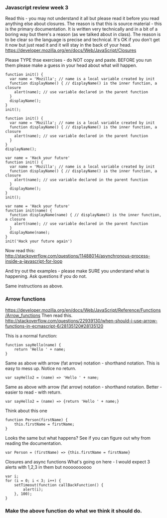 ### Javascript review week 3
Read this - you may not understand it all but please read it before you read anything else about closures. The reason is that this is source material - this is the primary documentation. It is written very technically and in a bit of a boring way but there's a reason (as we talked about in class). The reason is to be clear so the language is precise and technical. It's OK if you don't get it now but just read it and it will stay in the back of your head. 
https://developer.mozilla.org/en/docs/Web/JavaScript/Closures

Please TYPE thse exercises - do NOT copy and paste.  BEFORE you run them please make a guess in your head about what will happen. 
```
function init() {
  var name = 'Mozilla'; // name is a local variable created by init
  function displayName() { // displayName() is the inner function, a closure
    alert(name); // use variable declared in the parent function    
  }
  displayName();    
}
init();
```

```
function init() {
  var name = 'Mozilla'; // name is a local variable created by init
  function displayName() { // displayName() is the inner function, a closure
    alert(name); // use variable declared in the parent function    
  }
}
displayName();    
```

```
var name = 'Hack your future'
function init() {
  var name = 'Mozilla'; // name is a local variable created by init
  function displayName() { // displayName() is the inner function, a closure
    alert(name); // use variable declared in the parent function    
  }
  displayName();
}
init();
```

```
var name = 'Hack your future'
function init(name) {
  function displayName(name) { // displayName() is the inner function, a closure
    alert(name); // use variable declared in the parent function    
  }
  displayName(name);
}
init('Hack your future again')
```

Now read this: http://stackoverflow.com/questions/11488014/asynchronous-process-inside-a-javascript-for-loop 

And try out the examples - please make SURE you understand what is happening. Ask questions if you do not. 

Same instructions as above.
### Arrow functions
https://developer.mozilla.org/en/docs/Web/JavaScript/Reference/Functions/Arrow_functions
Then read this. 
http://stackoverflow.com/questions/22939130/when-should-i-use-arrow-functions-in-ecmascript-6/28135120#28135120

This is a normal function: 
```
function sayHello(name) {
    return 'Hello ' + name;
}
```

Same as above with arrow (fat arrow) notation - shorthand notation. This is easy to mess up. Notice no return. 
```
var sayHello2 = (name) => 'Hello ' + name;
```

Same as above with arrow (fat arrow) notation - shorthand notation.  Better - easier to read - with return. 
```
var sayHello2 = (name) => {return 'Hello ' + name;}
```

Think about this one
``` 
function Person(firstName) {
    this.firstName = firstName;
}
```

Looks the same but what happens? See if you can figure out why from reading the documentation. 
```
var Person = (firstName) => {this.firstName = firstName}
```

Closures and async functions
What's going on here - I would expect 3 alerts with 1,2,3 in them but noooooooooo
```
var i;
for (i = 0; i < 3; i++) {
    setTimeout(function callBackFunction() {
        alert(i);
    }, 100);
}
```

### Make the above function do what we think it should do. 
